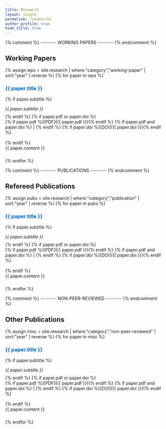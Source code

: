```yaml
---
title: Research
layout: single
permalink: /research/
author_profile: true
hide_title: true
---
```


<style>
  /* hide the big “Research” banner inserted by the layout */
  .page__title { display: none; }

  /* 1) make paper titles blue */
  .paper-title {
    color: #0066cc;
    text-decoration: none;
    cursor: default;
  }

  /* 2) shrink the abstract text */
  .paper-abstract {
    font-size: 0.9rem;
    margin-bottom: 1.5rem;
  }
  
  /* 2a) add “Abstract:” in bold at the start of the first <p> */
  .paper-abstract p:first-child::before {
    content: "Abstract: ";
    font-weight: bold;
  }
  /* keep subtitles italic and spaced */
  .paper-sub {
    margin: 0 0 0.5rem 0;
    font-style: italic;
  }

  /* space below PDF/DOI links */
  .paper-links {
    margin: 0 0 1rem 0;
  }
</style>

{% comment %} --------  WORKING PAPERS -------- {% endcomment %}
## Working Papers
{% assign wps = site.research | where:"category","working-paper" | sort:"year" | reverse %}
{% for paper in wps %}
### <span class="paper-title">{{ paper.title }}</span>
{% if paper.subtitle %}
<p class="paper-sub">{{ paper.subtitle }}</p>
{% endif %}
{% if paper.pdf or paper.doi %}
<p class="paper-links">
  {% if paper.pdf %}[PDF]({{ paper.pdf }}){% endif %}
  {% if paper.pdf and paper.doi %} | {% endif %}
  {% if paper.doi %}[DOI]({{ paper.doi }}){% endif %}
</p>
{% endif %}

<div class="paper-abstract">
  {{ paper.content }}
</div>
{% endfor %}

{% comment %} --------  PUBLICATIONS -------- {% endcomment %}
## Refereed Publications
{% assign pubs = site.research | where:"category","publication" | sort:"year" | reverse %}
{% for paper in pubs %}
### <span class="paper-title">{{ paper.title }}</span>
{% if paper.subtitle %}
<p class="paper-sub">{{ paper.subtitle }}</p>
{% endif %}
{% if paper.pdf or paper.doi %}
<p class="paper-links">
  {% if paper.pdf %}[PDF]({{ paper.pdf }}){% endif %}
  {% if paper.pdf and paper.doi %} | {% endif %}
  {% if paper.doi %}[DOI]({{ paper.doi }}){% endif %}
</p>
{% endif %}

<div class="paper-abstract">
  {{ paper.content }}
</div>
{% endfor %}

{% comment %} --------  NON-PEER-REVIEWED -------- {% endcomment %}
## Other Publications
{% assign misc = site.research | where:"category","non-peer-reviewed" | sort:"year" | reverse %}
{% for paper in misc %}
### <span class="paper-title">{{ paper.title }}</span>
{% if paper.subtitle %}
<p class="paper-sub">{{ paper.subtitle }}</p>
{% endif %}
{% if paper.pdf or paper.doi %}
<p class="paper-links">
  {% if paper.pdf %}[PDF]({{ paper.pdf }}){% endif %}
  {% if paper.pdf and paper.doi %} | {% endif %}
  {% if paper.doi %}[DOI]({{ paper.doi }}){% endif %}
</p>
{% endif %}

<div class="paper-abstract">
  {{ paper.content }}
</div>
{% endfor %}
